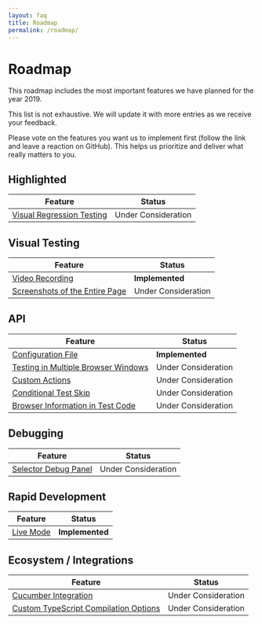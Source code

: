 ```yaml
---
layout: faq
title: Roadmap
permalink: /roadmap/
---
```

# Roadmap

This roadmap includes the most important features we have planned for the year 2019.

This list is not exhaustive. We will update it with more entries as we receive your feedback.

Please vote on the features you want us to implement first (follow the link and leave a reaction on GitHub). This helps us prioritize and deliver what really matters to you.

## Highlighted

Feature                                                                                           | Status
------------------------------------------------------------------------------------------------- | -------------------
[Visual Regression Testing](https://github.com/DevExpress/testcafe/issues/1207)                   | Under Consideration

## Visual Testing

Feature                                                                                           | Status
------------------------------------------------------------------------------------------------- | -------------------
[Video Recording](https://github.com/DevExpress/testcafe/issues/2151)                             | **Implemented**
[Screenshots of the Entire Page](https://github.com/DevExpress/testcafe/issues/1520)              | Under Consideration

## API

Feature                                                                                           | Status
------------------------------------------------------------------------------------------------- | -------------------
[Configuration File](https://github.com/DevExpress/testcafe/issues/3131)                          | **Implemented**
[Testing in Multiple Browser Windows](https://github.com/DevExpress/testcafe/issues/912)          | Under Consideration
[Custom Actions](https://github.com/DevExpress/testcafe/issues/1535)                              | Under Consideration
[Conditional Test Skip](https://github.com/DevExpress/testcafe/issues/1626)                       | Under Consideration
[Browser Information in Test Code](https://github.com/DevExpress/testcafe/issues/481)             | Under Consideration

## Debugging

Feature                                                                                           | Status
------------------------------------------------------------------------------------------------- | -------------------
[Selector Debug Panel](https://github.com/DevExpress/testcafe/issues/3244)                        | Under Consideration

## Rapid Development

Feature                                                                                           | Status
------------------------------------------------------------------------------------------------- | -------------------
[Live Mode](https://github.com/DevExpress/testcafe/issues/3215)                                   | **Implemented**

## Ecosystem / Integrations

Feature                                                                                           | Status
------------------------------------------------------------------------------------------------- | -------------------
[Cucumber Integration](https://github.com/DevExpress/testcafe/issues/2835)                        | Under Consideration
[Custom TypeScript Compilation Options](https://github.com/DevExpress/testcafe/issues/1845)       | Under Consideration